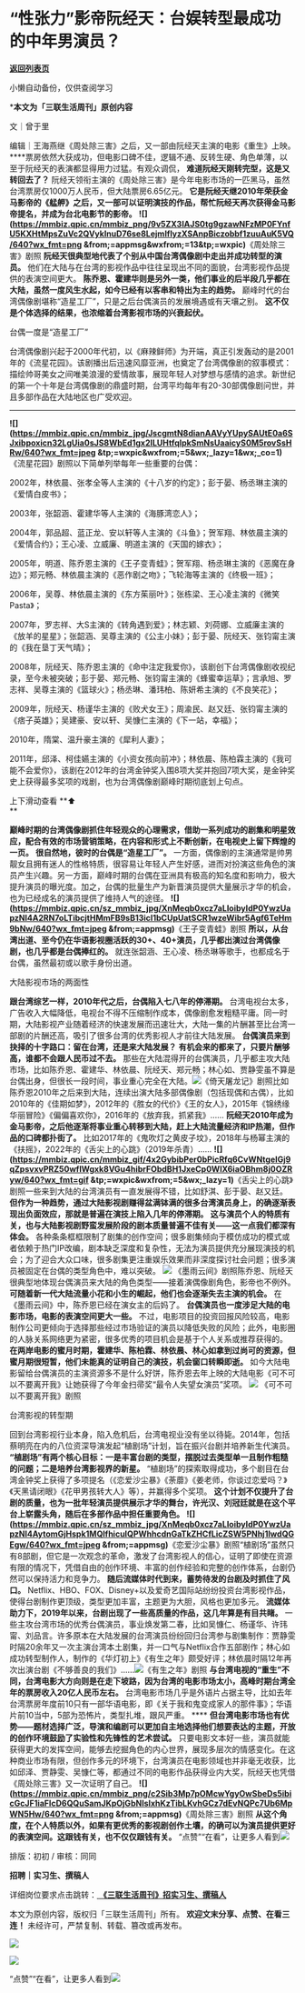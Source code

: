 # “性张力”影帝阮经天：台娱转型最成功的中年男演员？

[**返回列表页**](/gzh/三联生活周刊)

小懒自动备份，仅供查阅学习

***本文为「三联生活周刊」原创内容**

文｜曾于里

编辑｜王海燕继《周处除三害》之后，又一部由阮经天主演的电影《重生》上映。
****票房依然大获成功，但电影口碑不佳，逻辑不通、反转生硬、角色单薄，以至于阮经天的表演都显得用力过猛。有观众调侃，
**难道阮经天刚转完型，这是又转回去了？**
阮经天领衔主演的《周处除三害》是今年电影市场的一匹黑马，虽然台湾票房仅1000万人民币，但大陆票房6.65亿元。
**它是阮经天继2010年荣获金马影帝的《艋舺》之后，又一部可以证明演技的作品，帮忙阮经天再次获得金马影帝提名，并成为台北电影节的影帝。**
**![](https://mmbiz.qpic.cn/mmbiz_png/9v5ZX3IAJS0tg9gzawNFzMP0FYnfU5KXHtMpsZuVc2QVyklnuD76se8LejmIflyzXSAnpBiczobbf1zuuAuK5VQ/640?wx_fmt=png
&from;=appmsg&wxfrom;=13&tp;=wxpic)**《周处除三害》剧照
**阮经天很典型地代表了个别从中国台湾偶像剧中走出并成功转型的演员。**
他们在大陆与在台湾的影视作品中往往呈现出不同的面貌，台湾影视作品提供的表演空间更大。
**陈乔恩、霍建华则是另外一类，他们事业的后半段几乎都在大陆，虽然一度风生水起，如今已经有以客串和特出为主的趋势。**
巅峰时代的台湾偶像剧堪称“造星工厂”，只是之后台偶演员的发展境遇或有天壤之别。 **这不仅是个体选择的结果，也浓缩着台湾影视市场的兴衰起伏。**

台偶一度是“造星工厂”

台湾偶像剧兴起于2000年代初，以《麻辣鲜师》为开端，真正引发轰动的是2001年的《流星花园》。该剧播出后迅速风靡亚洲，也奠定了台湾偶像剧的叙事模式：描绘帅哥美女之间唯美浪漫的爱情故事，展现年轻人对梦想与感情的追求。新世纪的第一个十年是台湾偶像剧的鼎盛时期，台湾平均每年有20-30部偶像剧问世，并且多部作品在大陆地区也广受欢迎。
****
**![](https://mmbiz.qpic.cn/mmbiz_jpg/JscgmtN8dianAAVyYUpySAUtE0a6SJxibpoxicn32LgUia0sJS8WbEd1gx2ILUHtfqIpkSmNsUaaicyS0M5rovSsHRw/640?wx_fmt=jpeg
&tp;=wxpic&wxfrom;=5&wx;_lazy=1&wx;_co=1)**《流星花园》剧照以下简单列举每年一些重要的台偶：

2002年，林依晨、张孝全等人主演的《十八岁的约定》；彭于晏、杨丞琳主演的《爱情白皮书》；

2003年，张韶涵、霍建华等人主演的《海豚湾恋人》；

2004年，郭品超、蓝正龙、安以轩等人主演的《斗鱼》；贺军翔、林依晨主演的《爱情合约》；王心凌、立威廉、明道主演的《天国的嫁衣》；

2005年，明道、陈乔恩主演的《王子变青蛙》；贺军翔、杨丞琳主演的《恶魔在身边》；郑元畅、林依晨主演的《恶作剧之吻》；飞轮海等主演的《终极一班》；

2006年，吴尊、林依晨主演的《东方茱丽叶》；张栋梁、王心凌主演的《微笑Pasta》；

2007年，罗志祥、大S主演的《转角遇到爱》；林志颖、刘荷娜、立威廉主演的《放羊的星星》；张韶涵、吴尊主演的《公主小妹》；彭于晏、阮经天、张钧甯主演的《我在垦丁天气晴》；

2008年，阮经天、陈乔恩主演的《命中注定我爱你》，该剧创下台湾偶像剧收视纪录，至今未被突破；彭于晏、郑元畅、张钧甯主演的《蜂蜜幸运草》；言承旭、罗志祥、吴尊主演的《篮球火》；杨丞琳、潘玮柏、陈妍希主演的《不良笑花》；

2009年，阮经天、杨谨华主演的《败犬女王》；周渝民、赵又廷、张钧甯主演的《痞子英雄》；吴建豪、安以轩、吴慷仁主演的《下一站，幸福》；

2010年，隋棠、温升豪主演的《犀利人妻》；

2011年，邱泽、柯佳嬿主演的《小资女孩向前冲》；林依晨、陈柏霖主演的《我可能不会爱你》，该剧在2012年的台湾金钟奖入围8项大奖并抱回7项大奖，是金钟奖史上获得最多奖项的戏剧，也为台湾偶像剧巅峰时期彻底划上句点。

上下滑动查看 **⬆️  
**

**巅峰时期的台湾偶像剧抓住年轻观众的心理需求，借助一系列成功的剧集和明星效应，配合有效的市场营销策略，在内容和形式上不断创新，在电视史上留下辉煌的一页。**
**很自然地，彼时的台偶是“造星工厂”。**
一方面，偶像剧的主演通常是帅男靓女且拥有迷人的性格特质，很容易让年轻人产生好感，进而对扮演这些角色的演员产生兴趣。另一方面，巅峰时期的台偶在亚洲具有极高的知名度和影响力，极大提升演员的曝光度。加之，台偶的批量生产为新晋演员提供大量展示才华的机会，也为已经成名的演员提供了维持人气的途径。
**![](https://mmbiz.qpic.cn/sz_mmbiz_jpg/XnMeqb0xcz7aLIoibyIdP0YwzUapzNl4A2RN7oLTibcjtHMmFB9sB13icI1bCUpUatSCR1wzeWibr5Agf6TeHm9bNw/640?wx_fmt=jpeg
&from;=appmsg)**《王子变青蛙》剧照
**所以，从台湾出道、至今仍在华语影视圈活跃的30+、40+演员，几乎都出演过台湾偶像剧，也几乎都是台偶捧红的。**
就连张韶涵、王心凌、杨丞琳等歌手，也都成名于台偶，虽然最初或以歌手身份出道。

大陆影视市场的两面性

 **跟台湾综艺一样，2010年代之后，台偶陷入七八年的停滞期。**
台湾电视台太多，广告收入大幅降低，电视台不得不压缩制作成本，偶像剧愈发粗糙平庸。同一时期，大陆影视产业随着经济的快速发展而迅速壮大，大陆一集的片酬甚至比台湾一部剧的片酬还高，吸引了很多台湾的优秀影视人才前往大陆发展。
**台偶演员来到抉择的十字路口：留在台湾，还是来大陆发展？** **有机会来的都来了，只要片酬够高，谁都不会跟人民币过不去。**
那些在大陆混得开的台偶演员，几乎都主攻大陆市场，比如陈乔恩、霍建华、林依晨、阮经天、郑元畅；林心如、贾静雯虽不算是台偶出身，但很长一段时间，事业重心完全在大陆。![](https://mmbiz.qpic.cn/mmbiz_png/c2Sib3Mp7pOMcwYgyOwSbeDs5ibicGcJF1iaHg4KlgIRm3kQcwLQotDWMw7063hXwLU9ibRyUB5AUwSicuiaDxVFoeAtw/640?wx_fmt=png&from;=appmsg)《倚天屠龙记》剧照比如陈乔恩2010年之后来到大陆，连续出演大陆多部偶像剧（包括现偶和古偶），比如2010年的《佳期如梦》，2012年的《胜女的代价》《王的女人》，2015年《锦绣缘华丽冒险》《偏偏喜欢你》，2016年的《放弃我，抓紧我》……
**阮经天2010年成为金马影帝，之后他逐渐将事业重心转移到大陆，赶上大陆流量经济和IP热潮，但作品的口碑都扑街了。**
比如2017年的《鬼吹灯之黄皮子坟》，2018年与杨幂主演的《扶摇》，2022年的《舌尖上的心跳》（2019年杀青）……
**![](https://mmbiz.qpic.cn/mmbiz_gif/4x2GybibPer0bPicRfq6CvWNtgeIGj9qZpsvxvPRZ50wfIWgxk8VGu4hibrFObdBH1JxeCp0WlX6iaOBhm8j0OZRyw/640?wx_fmt=gif
&tp;=wxpic&wxfrom;=5&wx;_lazy=1)**《舌尖上的心跳》剧照一些来到大陆的台湾演员有一直发展得不错，比如舒淇、彭于晏、赵又廷。
**但作为一种趋势，通过大陆影视剧赚得盆满钵满的很多台湾演员身上，的确逐渐表现出负面效应，那就是普遍在演技上陷入几年的停滞期。**
**这与演员个人的特质有关，也与大陆影视剧野蛮发展阶段的剧本质量普遍不佳有关——这一点我们都深有体会。**
各种条条框框限制了剧集的创作空间；很多剧集倾向于模仿成功的模式或者依赖于热门IP改编，剧本缺乏深度和复杂性，无法为演员提供充分展现演技的机会；为了迎合大众口味，很多剧集更注重娱乐效果而非深度探讨社会问题；很多演员被固定在台偶的类型角色中，难以突破。
**![](https://mmbiz.qpic.cn/sz_mmbiz_jpg/XnMeqb0xcz7aLIoibyIdP0YwzUapzNl4AuKTXn5Sg5FfydH7TPia92re11Qe5bUvOFLgWPMNk3EoC7M6zEskukZw/640?wx_fmt=jpeg)**
《墨雨云间》剧照陈乔恩、阮经天很典型地体现台偶演员来大陆的角色类型——接着演偶像剧角色，影帝也不例外。
**可随着新一代大陆流量小花和小生的崛起，他们也会逐渐失去主演的机会。** 在《墨雨云间》中，陈乔恩已经在演女主的后妈了。
**台偶演员也一度涉足大陆的电影市场，电影的表演空间更大一些。**
不过，电影项目的投资回报风险较高，电影制作公司更倾向于选择那些经过市场验证的演员以降低失败的风险；此外，电影圈的人脉关系网络更为紧密，很多优秀的项目机会是基于个人关系或推荐获得的。
**在两岸电影的蜜月时期，霍建华、陈柏霖、林依晨、林心如拿到过尚可的资源，但蜜月期很短暂，他们未能真的证明自己的演技，机会窗口转瞬即逝。**
如今大陆电影留给台偶演员的主演资源多不是什么好饼，陈乔恩去年上映的大陆电影《可不可以不要离开我》让她获得了今年金扫帚奖“最令人失望女演员”奖项。
**![](https://mmbiz.qpic.cn/sz_mmbiz_jpg/XnMeqb0xcz7aLIoibyIdP0YwzUapzNl4AfSouHeRAWt7MU1ib3Gp5JIdRnTIPSicEnUvTtlxDkCwfwicnJq0sMHaFA/640?wx_fmt=jpeg)**
《可不可以不要离开我》剧照

台湾影视的转型期

回到台湾影视行业本身，陷入危机后，台湾电视业没有坐以待毙。2014年，包括蔡明亮在内的八位资深导演发起“植剧场”计划，旨在振兴台剧并培养新生代演员。
**“植剧场”有两个核心目标：一是丰富台剧的类型，摆脱过去类型单一且制作粗糙的问题；二是培养台湾影视界的新星。**
“植剧场”的探索取得成功，多个剧目在台湾金钟奖上获得了多项提名（《恋爱沙尘暴》《荼蘼》《姜老师，你谈过恋爱吗？》《天黑请闭眼》《花甲男孩转大人》等），并赢得多个奖项。
**这个计划不仅提升了台剧的质量，也为一批年轻演员提供展示才华的舞台，许光汉、刘冠廷就是在这个平台上崭露头角，随后在多部作品中担任重要角色。**
**![](https://mmbiz.qpic.cn/sz_mmbiz_jpg/XnMeqb0xcz7aLIoibyIdP0YwzUapzNl4AytomGjHspk1MQlfhicuIQPWhhcdnGaTkZHCfLicZSW5PNhj1IwdQGEgw/640?wx_fmt=jpeg
&from;=appmsg)**《恋爱沙尘暴》剧照“植剧场”虽然只有8部剧，但它是一次观念的革命，激发了台湾影视人的信心，证明了即使在资源有限的情况下，凭借自由的创作环境、丰富的创作经验和完整的创作体系，台剧仍然可以保持活力和竞争力。
**随后流媒体时代到来，蓄势待发的台剧及时抓住了风口。**
Netflix、HBO、FOX、Disney+以及爱奇艺国际站纷纷投资台湾影视作品，使得台剧制作更顶级，类型更加丰富，主题更为大胆，风格也更加多元。
**流媒体助力下，2019年以来，台剧出现了一些高质量的作品，这几年算是有目共睹。**
一些主攻台湾市场的优秀台偶演员，事业焕发第二春，比如吴慷仁、杨谨华、许玮甯、刘品言。许多原本在大陆发展的台湾演员纷纷回归台湾参与剧集制作：贾静雯时隔20余年又一次主演台湾本土剧集，并一口气与Netflix合作五部剧作；林心如成功转型制作人，制作的《华灯初上》《有生之年》颇受好评；林依晨时隔12年再次出演台剧《不够善良的我们》……![](https://mmbiz.qpic.cn/sz_mmbiz_jpg/XHMib6VNPmQ5vr0jqj2eNyKeN0vNMk6NxxH8CD2cmaRUWSvkqWLq708n2qwtiaoLpACQqxjsmjJzJoxgf883KhPQ/640?wx_fmt=other&tp;=webp&wxfrom;=5&wx;_lazy=1&wx;_co=1)《有生之年》剧照
**与台湾电视的“重生”不同，台湾电影大方向则是在走下坡路，因为台湾的电影市场太小，高峰时期台湾全年的票房收入20亿人民币左右。**
台湾电影市场几乎是外语片占据主导，比如去年台湾票房年度前10只有一部华语电影，即《关于我和鬼变成家人的那件事》；华语片前10当中，5部为恐怖片，类型扎堆，跟风严重。
**** **但台湾电影市场也有优势——题材选择广泛，导演和编剧可以更加自主地选择他们想要表达的主题，开放的创作环境鼓励了实验性和先锋性的艺术尝试。**
只要电影文本好一些，演员就能获得更大的发挥空间，能够去挖掘角色的内心世界，展现多层次的情感变化。在这种商业市场有限，但创作多元的环境下，台湾演员在电影领域也并非毫无收获，比如邱泽、贾静雯、吴慷仁等，都通过不同的电影作品获得业内大奖，阮经天也凭借《周处除三害》又一次证明了自己。
**![](https://mmbiz.qpic.cn/mmbiz_png/c2Sib3Mp7pOMcwYgyOwSbeDs5ibicGcJF1iaFIcD6QQuSamJKpOjGbNlsIxhKzTibLKvhGCz7dEvNQPc7Ub6MpWN5Hw/640?wx_fmt=png
&from;=appmsg)**《周处除三害》剧照
**从这个角度，在个人特质以外，如果有更优秀的影视剧创作土壤，的确可以为演员提供更好的表演空间。这跟钱有关，也不仅仅跟钱有关。**
“点赞”“在看”，让更多人看到![](https://mmbiz.qpic.cn/mmbiz_gif/c2Sib3Mp7pON9hkSZwdTibRHNZSMPyiapUCHJwlyoZVBC3SfmPmF0VKjkm3NiaToQloHFJ6icyicqZnqgXp6pSQJt5gg/640?wx_fmt=gif&from;=appmsg&wxfrom;=5&wx;_lazy=1&tp;=wxpic)  
  
  
  
  
  

排版：初初 / 审核：同同

  
 **招聘｜实习生、撰稿人**  

详细岗位要求点击跳转：[
**《三联生活周刊》招实习生、撰稿人**](http://mp.weixin.qq.com/s?__biz=MTc5MTU3NTYyMQ==&mid=2651136871&idx=3&sn=f1c0777fe9d31881e5dfca68ebc2937f&chksm=5907324d6e70bb5b3546dfe1c7b31b5fe05664bebbf36356ba9a1a352e0678444cad62875ad4&scene=21#wechat_redirect)

本文为原创内容，版权归「三联生活周刊」所有。 **欢迎文末分享、点赞、在看三连！** 未经许可，严禁复制、转载、篡改或再发布。  

![](https://mmbiz.qpic.cn/sz_mmbiz_png/Gg7Qtoh7Aic9ZTmAdCc80b4nD7xicgPt86k1kgpU51hWCHjV92ryhVW35PLCvLhxLw9XDhXjgeDyZhHSx5EbRcfg/640?wx_fmt=other&wxfrom;=5&wx;_lazy=1&wx;_co=1&retryload;=1&tp;=webp)

  
[![](https://mmbiz.qpic.cn/mmbiz_jpg/c2Sib3Mp7pOOscRuZrCibCxsE1u7UtPialkZVdnsVfBBVIibicXz2dOryRyANicobSjntgBDLQWwVDLqIjZ68BicsnwDQ/640?wx_fmt=jpeg&from;=appmsg&wxfrom;=5&wx;_lazy=1&wx;_co=1&tp;=wxpic)]()  
  
“点赞”“在看”，让更多人看到![](https://mmbiz.qpic.cn/mmbiz_gif/c2Sib3Mp7pON9hkSZwdTibRHNZSMPyiapUCHJwlyoZVBC3SfmPmF0VKjkm3NiaToQloHFJ6icyicqZnqgXp6pSQJt5gg/640?wx_fmt=gif&from;=appmsg&wxfrom;=5&wx;_lazy=1&tp;=wxpic)

